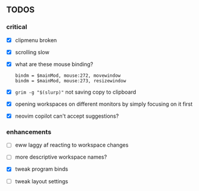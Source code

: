 
## TODOS

### critical

- [x] clipmenu broken
- [x] scrolling slow
- [x] what are these mouse binding?

    ```
    bindm = $mainMod, mouse:272, movewindow
    bindm = $mainMod, mouse:273, resizewindow
    ```

- [x] `grim -g "$(slurp)"` not saving copy to clipboard
- [x] opening workspaces on different monitors by simply focusing on it first
- [x] neovim copilot can't accept suggestions?


### enhancements

- [ ] eww laggy af reacting to workspace changes
- [ ] more descriptive workspace names?
- [x] tweak program binds
- [ ] tweak layout settings



